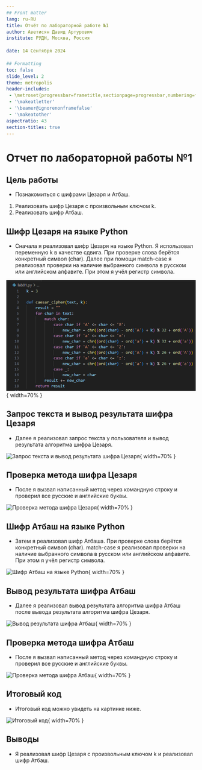 ```yaml
---
## Front matter
lang: ru-RU
title: Отчёт по лабораторной работе №1
author: Аветисян Давид Артурович
institute: РУДН, Москва, Россия

date: 14 Сентября 2024

## Formatting
toc: false
slide_level: 2
theme: metropolis
header-includes: 
 - \metroset{progressbar=frametitle,sectionpage=progressbar,numbering=fraction}
 - '\makeatletter'
 - '\beamer@ignorenonframefalse'
 - '\makeatother'
aspectratio: 43
section-titles: true
---
```


# Отчет по лабораторной работы №1

## Цель работы

- Познакомиться с шифрами Цезаря и Атбаш.
1. Реализовать шифр Цезаря с произвольным ключом k.
2. Реализовать шифр Атбаш.

## Шифр Цезаря на языке Python

- Сначала я реализовал шифр Цезаря на языке Python. Я использовал переменную k в качестве сдвига. При проверке слова берётся конкретный символ (char). Далее при помощи match-case я реализовал проверки на наличие выбранного символа в русском или английском алфавите. При этом я учёл регистр символа.

![Шифр Цезаря на языке Python](image01/image_01.png){ width=70% }

## Запрос текста и вывод результата шифра Цезаря

- Далее я реализовал запрос текста у пользователя и вывод результата алгоритма шифра Цезаря.

![Запрос текста и вывод результата шифра Цезаря](image01/image_02.png){ width=70% }

## Проверка метода шифра Цезаря

- После я вызвал написанный метод через командную строку и проверил все русские и английские буквы.

![Проверка метода шифра Цезаря](image01/image_03.png){ width=70% }

## Шифр Атбаш на языке Python

- Затем я реализовал шифр Атбаша. При проверке слова берётся конкретный символ (char). match-case я реализовал проверки на наличие выбранного символа в русском или английском алфавите. При этом я учёл регистр символа. 

![Шифр Атбаш на языке Python](image01/image_04.png){ width=70% }

## Вывод результата шифра Атбаш

- Далее я реализовал вывод результата алгоритма шифра Атбаш после вывода результата алгоритма шифра Цезаря.

![Вывод результата шифра Атбаш](image01/image_05.png){ width=70% }

## Проверка метода шифра Атбаш

- После я вызвал написанный метод через командную строку и проверил все русские и английские буквы.

![Проверка метода шифра Атбаш](image01/image_06.png){ width=70% }

## Итоговый код

- Итоговый код можно увидеть на картинке ниже.

![Итоговый код](image01/image_07.png){ width=70% }

## Выводы

- Я реализовал шифр Цезаря с произвольным ключом k и реализовал шифр Атбаш.
